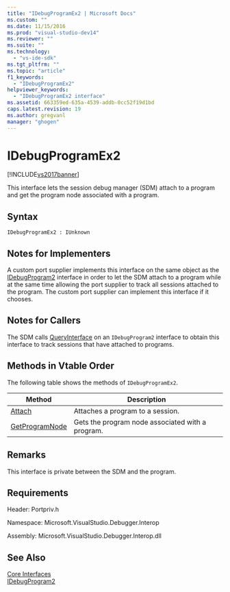 ```yaml
---
title: "IDebugProgramEx2 | Microsoft Docs"
ms.custom: ""
ms.date: 11/15/2016
ms.prod: "visual-studio-dev14"
ms.reviewer: ""
ms.suite: ""
ms.technology: 
  - "vs-ide-sdk"
ms.tgt_pltfrm: ""
ms.topic: "article"
f1_keywords: 
  - "IDebugProgramEx2"
helpviewer_keywords: 
  - "IDebugProgramEx2 interface"
ms.assetid: 663359ed-635a-4539-addb-0cc52f19d1bd
caps.latest.revision: 19
ms.author: gregvanl
manager: "ghogen"
---
```

# IDebugProgramEx2
[!INCLUDE[vs2017banner](../../../includes/vs2017banner.md)]

This interface lets the session debug manager (SDM) attach to a program and get the program node associated with a program.  
  
## Syntax  
  
```  
IDebugProgramEx2 : IUnknown  
```  
  
## Notes for Implementers  
 A custom port supplier implements this interface on the same object as the [IDebugProgram2](../../../extensibility/debugger/reference/idebugprogram2.md) interface in order to let the SDM attach to a program while at the same time allowing the port supplier to track all sessions attached to the program. The custom port supplier can implement this interface if it chooses.  
  
## Notes for Callers  
 The SDM calls [QueryInterface](http://msdn.microsoft.com/library/62fce95e-aafa-4187-b50b-e6611b74c3b3) on an `IDebugProgram2` interface to obtain this interface to track sessions that have attached to programs.  
  
## Methods in Vtable Order  
 The following table shows the methods of `IDebugProgramEx2`.  
  
|Method|Description|  
|------------|-----------------|  
|[Attach](../../../extensibility/debugger/reference/idebugprogramex2-attach.md)|Attaches a program to a session.|  
|[GetProgramNode](../../../extensibility/debugger/reference/idebugprogramex2-getprogramnode.md)|Gets the program node associated with a program.|  
  
## Remarks  
 This interface is private between the SDM and the program.  
  
## Requirements  
 Header: Portpriv.h  
  
 Namespace: Microsoft.VisualStudio.Debugger.Interop  
  
 Assembly: Microsoft.VisualStudio.Debugger.Interop.dll  
  
## See Also  
 [Core Interfaces](../../../extensibility/debugger/reference/core-interfaces.md)   
 [IDebugProgram2](../../../extensibility/debugger/reference/idebugprogram2.md)


